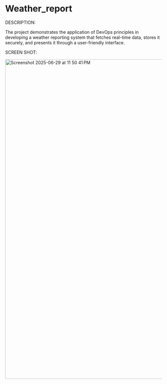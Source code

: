 # Weather_report
DESCRIPTION:

The project demonstrates the application of DevOps principles in developing a weather reporting system that fetches real-time data, stores it securely, and presents it through a user-friendly interface.


SCREEN SHOT:

<img width="1028" alt="Screenshot 2025-06-29 at 11 50 41 PM" src="https://github.com/user-attachments/assets/ea31ac1d-78c0-4f75-a353-5edf0c95610c" />
